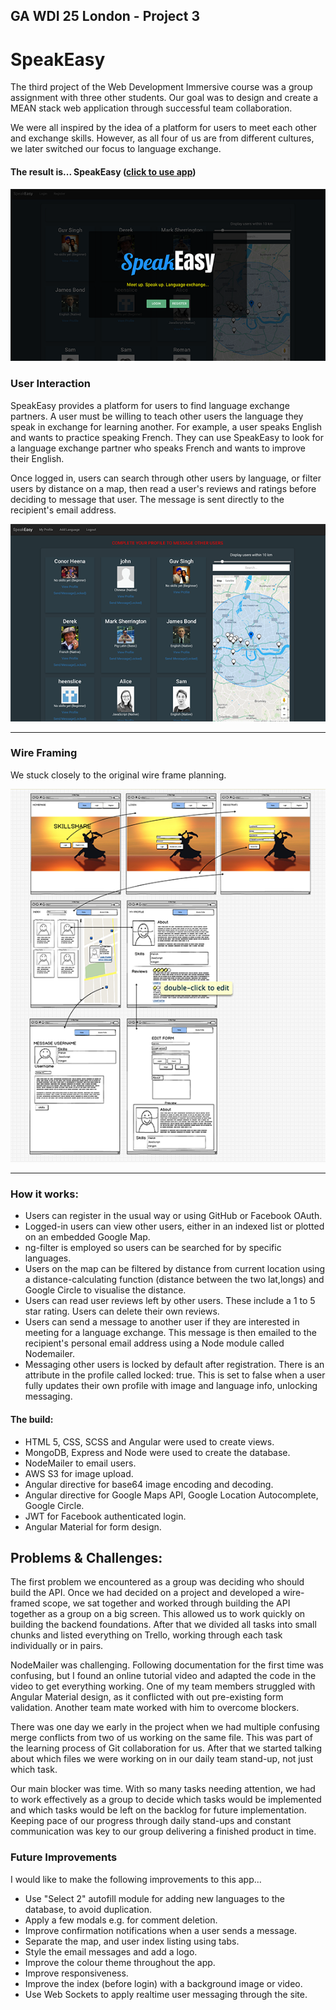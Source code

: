 ## GA WDI 25 London - Project 3

# SpeakEasy

The third project of the Web Development Immersive course was a group assignment with three other students. Our goal was to design and create a MEAN stack web application through successful team collaboration.

We were all inspired by the idea of a platform for users to meet each other and exchange skills. However, as all four of us are from different cultures, we later switched our focus to language exchange.

#### The result is... SpeakEasy ([click to use app](https://speak-easy-app.herokuapp.com/))

![](src/images/welcome.png)

### User Interaction

SpeakEasy provides a platform for users to find language exchange partners. A user must be willing to teach other users the language they speak in exchange for learning another. For example, a user speaks English and wants to practice speaking French. They can use SpeakEasy to look for a language exchange partner who speaks French and wants to improve their English.

Once logged in, users can search through other users by language, or filter users by distance on a map, then read a user's reviews and ratings before deciding to message that user. The message is sent directly to the recipient's email address.

![](src/images/index.png)

***

### Wire Framing

We stuck closely to the original wire frame planning.

![](src/images/wireframes.png)

***

### How it works:

* Users can register in the usual way or using GitHub or Facebook OAuth.
* Logged-in users can view other users, either in an indexed list or plotted on an embedded Google Map.
* ng-filter is employed so users can be searched for by specific languages.
* Users on the map can be filtered by distance from current location using a distance-calculating function (distance between the two lat,longs) and Google Circle to visualise the distance.
* Users can read user reviews left by other users. These include a 1 to 5 star rating. Users can delete their own reviews.
* Users can send a message to another user if they are interested in meeting for a language exchange. This message is then emailed to the recipient's personal email address using a Node module called Nodemailer.
* Messaging other users is locked by default after registration. There is an attribute in the profile called locked: true. This is set to false when a user fully updates their own profile with image and language info, unlocking messaging.


#### The build:

* HTML 5, CSS, SCSS and Angular were used to create views.
* MongoDB, Express and Node were used to create the database.
* NodeMailer to email users.
* AWS S3 for image upload.
* Angular directive for base64 image encoding and decoding.
* Angular directive for Google Maps API, Google Location Autocomplete, Google Circle.
* JWT for Facebook authenticated login.
* Angular Material for form design.


## Problems & Challenges:

The first problem we encountered as a group was deciding who should build the API. Once we had decided on a project and developed a wire-framed scope, we sat together and worked through building the API together as a group on a big screen. This allowed us to work quickly on building the backend foundations. After that we divided all tasks into small chunks and listed everything on Trello, working through each task individually or in pairs.

NodeMailer was challenging. Following documentation for the first time was confusing, but I found an online tutorial video and adapted the code in the video to get everything working. One of my team members struggled with Angular Material design, as it conflicted with out pre-existing form validation. Another team mate worked with him to overcome blockers.

There was one day we early in the project when we had multiple confusing merge conflicts from two of us working on the same file. This was part of the learning process of Git collaboration for us. After that we started talking about which files we were working on in our daily team stand-up, not just which task.

Our main blocker was time. With so many tasks needing attention, we had to work effectively as a group to decide which tasks would be implemented and which tasks would be left on the backlog for future implementation. Keeping pace of our progress through daily stand-ups and constant communication was key to our group delivering a finished product in time.


### Future Improvements

I would like to make the following improvements to this app...

- Use "Select 2" autofill module for adding new languages to the database, to avoid duplication.
- Apply a few modals e.g. for comment deletion.
- Improve confirmation notifications when a user sends a message.
- Separate the map, and user index listing using tabs.
- Style the email messages and add a logo.
- Improve the colour theme throughout the app.
- Improve responsiveness.
- Improve the index (before login) with a background image or video.
- Use Web Sockets to apply realtime user messaging through the site.
